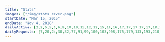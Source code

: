```yaml
---
title: "Stats"
images: ["/img/stats-cover.png"]
startDate: "Mar 15, 2015"
endDate: "Nov 4, 2018"
dailyActive: [2,2,5,5,5,6,9,10,10,11,12,12,15,16,16,17,17,17,17,17,18,18,19,19,19,20,20,22,27,30,32,36,43,44,45,45,46,46,46,46,47,48,48,48,49,49,50,50,50,50,50,51,51,51,51,54,54,55,57,59,63,65,70,70,72,73,73,76,76,77,77,77,77,78,82,84,89,97,99,103,106,116,123,131,136,141,143,151,157,167,169,174,181,190,200,211,219,225,232,235]
dailyRequests: [7,20,24,30,32,77,91,99,100,103,108,175,179,183,193,210,222,232,235,240,245,246,247,291,304,311,317,323,326,331,334,338,342,343,347,349,352,377,386,390,406,413,422,429,432,437,443,447,453,460,470,475,484,489,500,509,519,534,539,548,563,572,581,589,601,607,613,626,632,643,649,659,662,675,714,968,1157,1267,1367,1430,1480,1524,1557,1609,1633,1685,1794,1858,1920,1968,2003,2046,2096,2137,2268,2376,2419,2469,2518,2608]
---
```

